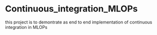 # Continuous_integration_MLOPs
this project is to demontrate as end to end implementation of continuous integration in MLOPs
